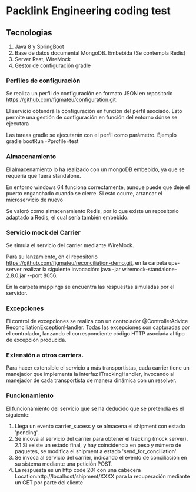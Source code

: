 # Packlink Engineering coding test

## Tecnologias

1. Java 8 y SpringBoot 
2. Base de datos documental MongoDB. Embebida (Se contempla Redis)
3. Server Rest, WireMock
4. Gestor de configuración gradle


### Perfiles de configuración

Se realiza un perfil de configuración en formato JSON en repositorio https://github.com/fjgmateu/configuration.git.

El servicio obtendrá la configuración en función del perfil asociado. Esto permite una gestión de configuración en función del entorno dónse se ejecutara

Las tareas gradle se ejecutarán con el perfil como parámetro. Ejemplo  gradle bootRun -Pprofile=test

### Almacenamiento

El almacenamiento lo ha realizado con un mongoDB embebido, ya que se requería que fuera standalone.

En entorno windows 64 funciona correctamente, aunque puede que deje el puerto enganchado cuando se cierre. Si esto ocurre, arrancar el microservicio de nuevo

Se valoró como almacenamiento Redis, por lo que existe un repositorio adaptado a Redis, el cual sería también embebido.

### Servicio mock del Carrier

Se simula el servicio del carrier mediante WireMock.

Para su lanzamiento, en el repositorio https://github.com/fjgmateu/reconciliation-demo.git, en la carpeta ups-server  realizar la siguiente invocación: java -jar wiremock-standalone-2.8.0.jar --port 8056.

En la carpeta mappings se encuentra las respuestas simuladas por el servidor.

### Excepciones

El control de excepciones se realiza con un controlador @ControllerAdvice ReconciliationExceptionHandler. 
Todas las excepciones son capturadas por el controlador, lanzando el correspondiente código HTTP asociada al tipo de excepción producida.


### Extensión a otros carriers.

Para hacer extensible el servicio  a más transportistas, cada carrier tiene un manejador que implementa la interfaz ITrackingHandler, invocando al manejador de cada transportista de manera dinámica con un resolver.

### Funcionamiento

El funcionamiento del servicio que se ha deducido que se pretendía es el siguiente:

1. Llega un evento carrier_sucess y se almacena el shipment con estado 'pending'. 
2. Se incova al servicio del carrier para obtener el tracking (mock server).
   2.1  Si existe un estado final, y hay coincidencia en peso y número de paquetes, se modifica el shipment a estado 'send_for_conciliation'
3. Se invoca al servicio del carrier, indicando el evento de conciliación en su sistema mediante una petición POST.
4. La respuesta es un http code 201 con una cabecera Location:http://localhost/shipment/XXXX para la recuperación mediante un GET por parte del cliente
